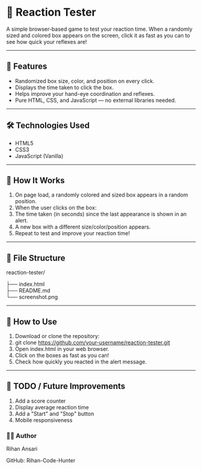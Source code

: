 # 🧠 Reaction Tester
A simple browser-based game to test your reaction time. When a randomly sized and colored box appears on the screen, click it as fast as you can to see how quick your reflexes are!

---

## 🚀 Features

- Randomized box size, color, and position on every click.
- Displays the time taken to click the box.
- Helps improve your hand-eye coordination and reflexes.
- Pure HTML, CSS, and JavaScript — no external libraries needed.

---


## 🛠️ Technologies Used

- HTML5
- CSS3
- JavaScript (Vanilla)

---


## 🧩 How It Works
1. On page load, a randomly colored and sized box appears in a random position.
2. When the user clicks on the box:
3. The time taken (in seconds) since the last appearance is shown in an alert.
4. A new box with a different size/color/position appears.
5. Repeat to test and improve your reaction time!

---

## 📂 File Structure
reaction-tester/


├── index.html          
├── README.md          
└── screenshot.png     

---

## 📄 How to Use
1. Download or clone the repository:
2. git clone https://github.com/your-username/reaction-tester.git
3. Open index.html in your web browser.
4. Click on the boxes as fast as you can!
5. Check how quickly you reacted in the alert message.

---

## 📝 TODO / Future Improvements
1. Add a score counter
2. Display average reaction time
3. Add a "Start" and "Stop" button
4. Mobile responsiveness



### 👨‍💻 Author
Rihan Ansari

GitHub: Rihan-Code-Hunter